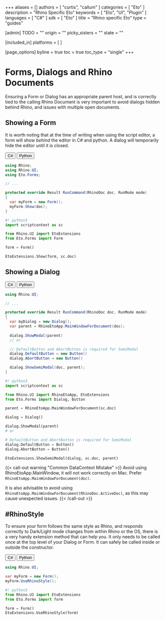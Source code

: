 +++
aliases = []
authors = [ "curtis", "callum" ]
categories = [ "Eto" ]
description = "Rhino Specific Eto"
keywords = [ "Eto", "UI", "Plugin" ]
languages = [ "C#" ]
sdk = [ "Eto" ]
title = "Rhino specific Eto"
type = "guides"

[admin]
TODO = ""
origin = ""
picky_sisters = ""
state = ""

[included_in]
platforms = [ ]

[page_options]
byline = true
toc = true
toc_type = "single"
+++

# Forms, Dialogs and Rhino Documents
Ensuring a Form or Dialog has an appropriate parent host, and is correctly tied to the calling Rhino Document is very important to avoid dialogs hidden behind Rhino, and issues with multiple open documents.

## Showing a Form
It is worth noting that at the time of writing when using the script editor, a form will show *behind* the editor in C# and python.
A dialog will temporarily hide the editor until it is closed.

<div class="codetab">
  <button class="tablinks" onclick="openCodeTab(event, 'cs')" id="defaultOpen">C#</button>
  <button class="tablinks" onclick="openCodeTab(event, 'py')">Python</button>
</div>

<div class="tab-content">
  <div class="codetab-content" id="cs">

  ```cs
  using Rhino;
  using Rhino.UI;
  using Eto.Forms;

  // ... 

  protected override Result RunCommand(RhinoDoc doc, RunMode mode)
  {
    var myForm = new Form();
    myForm.Show(doc);
  }
  ```

  </div>

  <div class="codetab-content" id="py">

```py
#! python3
import scriptcontext as sc

from Rhino.UI import EtoExtensions
from Eto.Forms import Form

form = Form()

EtoExtensions.Show(form, sc.doc)
```

  </div>
</div>

## Showing a Dialog

<div class="codetab">
  <button class="tablinks1" onclick="openCodeTab(event, 'cs1')" id="defaultOpen1">C#</button>
  <button class="tablinks1" onclick="openCodeTab(event, 'py1')">Python</button>
</div>


<div class="tab-content">
  <div class="codetab-content1" id="cs1">

  ```cs
  using Rhino.UI;

  // ... 

  protected override Result RunCommand(RhinoDoc doc, RunMode mode)
  {
    var myDialog = new Dialog();
    var parent = RhinoEtoApp.MainWindowForDocument(doc);
    
    dialog.ShowModal(parent)
    // or

    // DefaultButton and AbortButton is required for SemiModal
    dialog.DefaultButton = new Button()
    dialog.AbortButton = new Button()

    dialog.ShowSemiModal(doc, parent);
  }
  ```

  </div>
  <div class="codetab-content1" id="py1">

  ```py
  #! python3
  import scriptcontext as sc

  from Rhino.UI import RhinoEtoApp, EtoExtensions
  from Eto.Forms import Dialog, Button

  parent = RhinoEtoApp.MainWindowForDocument(sc.doc)

  dialog = Dialog()

  dialog.ShowModal(parent)
  # or

  # DefaultButton and AbortButton is required for SemiModal
  dialog.DefaultButton = Button()
  dialog.AbortButton = Button()

  EtoExtensions.ShowSemiModal(dialog, sc.doc, parent)
  ```

  </div>
</div>

{{< call-out warning "Common DataContext Mistake" >}}
Avoid using RhinoEtoApp.MainWindow, it will not work correctly on Mac.
Prefer `RhinoEtoApp.MainWindowForDocument(doc)`.

It is also advisable to avoid using `RhinoEtoApp.MainWindowForDocument(RhinoDoc.ActiveDoc)`, as this may cause unexpected issues.
{{< /call-out >}}


## \#RhinoStyle
To ensure your form follows the same style as Rhino, and responds correctly to Dark/Light mode changes from within Rhino or the OS, there is a very handy extension method that can help you. It only needs to be called once at the top level of your Dialog or Form. It can safely be called inside or outside the constructor.


<div class="codetab">
  <button class="tablinks2" onclick="openCodeTab(event, 'cs2')" id="defaultOpen2">C#</button>
  <button class="tablinks2" onclick="openCodeTab(event, 'py2')">Python</button>
</div>


<div class="tab-content">
  <div class="codetab-content2" id="cs2">

  ```cs
  using Rhino.UI;

  var myForm = new Form();
  myForm.UseRhinoStyle();
  ```

  </div>

  <div class="codetab-content2" id="py2">

```py
#! python3
from Rhino.UI import EtoExtensions
from Eto.Forms import form

form = Form()
EtoExtensions.UseRhinoStyle(form)
```

  </div>
</div>